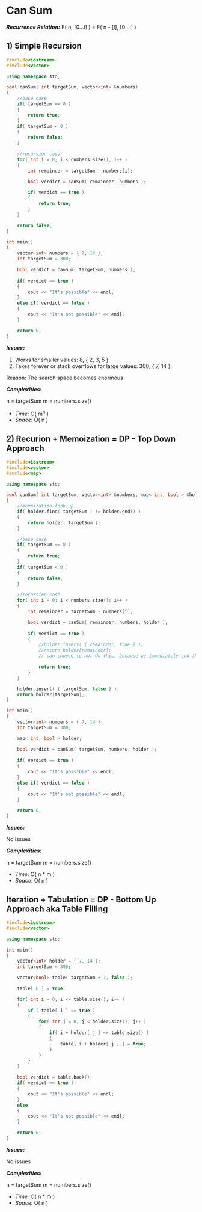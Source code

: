# Can Sum

***Recurrence Relation:*** F( n, [0...i] ) = F( n - [i], [0...i] )

## 1) Simple Recursion

```cpp
#include<iostream>
#include<vector>

using namespace std;

bool canSum( int targetSum, vector<int> &numbers)
{
    //base case 
    if( targetSum == 0 )
    {
        return true;
    }
    if( targetSum < 0 )
    {
        return false;
    }

    //recursion case
    for( int i = 0; i < numbers.size(); i++ )
    {
        int remainder = targetSum - numbers[i];

        bool verdict = canSum( remainder, numbers );

        if( verdict == true )
        {
            return true;
        }
    }

    return false;
}

int main()
{
    vector<int> numbers = { 7, 14 };
    int targetSum = 300;

    bool verdict = canSum( targetSum, numbers );
    
    if( verdict == true )
    {
        cout << "It's possible" << endl;
    }
    else if( verdict == false )
    {
        cout << "It's not possible" << endl;
    }

    return 0;
}
```

***Issues:***
1) Works for smaller values: 8, { 2, 3, 5 }
2) Takes forever or stack overflows for large values: 300, { 7, 14 };

Reason: The search space becomes enormous

***Complexities:***

n = targetSum
m = numbers.size()

- *Time*: O( m<sup>n</sup> )
- *Space*: O( n )

## 2) Recurion + Memoization = DP - Top Down Approach

```cpp
#include<iostream>
#include<vector>
#include<map>

using namespace std;

bool canSum( int targetSum, vector<int> &numbers, map< int, bool > &holder )
{
    //memoization look-up
    if( holder.find( targetSum ) != holder.end() )
    {
        return holder[ targetSum ];
    }

    //base case
    if( targetSum == 0 )
    {
        return true;
    }
    if( targetSum < 0 )
    {
        return false;
    }

    //recursion case
    for( int i = 0; i < numbers.size(); i++ )
    {
        int remainder = targetSum - numbers[i];

        bool verdict = canSum( remainder, numbers, holder );
      
        if( verdict == true )
        {
            //holder.insert( { remainder, true } );
            //return holder[remainder];
            // can choose to not do this, because we immediately end the program once we find the true value

            return true;
        }
    }

    holder.insert( { targetSum, false } );
    return holder[targetSum];
}

int main()
{
    vector<int> numbers = { 7, 14 };
    int targetSum = 300;

    map< int, bool > holder;

    bool verdict = canSum( targetSum, numbers, holder );
    
    if( verdict == true )
    {
        cout << "It's possible" << endl;
    }
    else if( verdict == false )
    {
        cout << "It's not possible" << endl;
    }

    return 0;
}
```
***Issues:***

No issues

***Complexities:***

n = targetSum
m = numbers.size()

- *Time*: O( n * m )
- *Space*: O( n )

## Iteration + Tabulation = DP - Bottom Up Approach aka Table Filling

```cpp
#include<iostream>
#include<vector>

using namespace std;

int main()
{
    vector<int> holder = { 7, 14 };
    int targetSum = 300;

    vector<bool> table( targetSum + 1, false );    

    table[ 0 ] = true;

    for( int i = 0; i <= table.size(); i++ )
    {
        if ( table[ i ] == true )
        {
            for( int j = 0; j < holder.size(); j++ )
            {
                if( i + holder[ j ] <= table.size() )
                {
                    table[ i + holder[ j ] ] = true;
                }
            }
        }
    }

    bool verdict = table.back();
    if( verdict == true )
    {
        cout << "It's possible" << endl;
    }
    else
    {
        cout << "It's not possible" << endl;
    }

    return 0;
}
```
***Issues:***

No issues

***Complexities:***

n = targetSum
m = numbers.size()

- *Time*: O( n * m )
- *Space*: O( n )